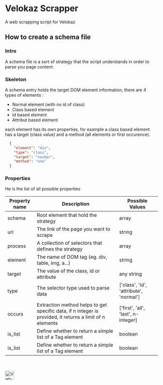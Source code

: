 # Velokaz Scrapper
A web scrapping script for Velokaz

## How to create a schema file
### Intro
A schema file is a sort of strategy that the script understands in order to parse you page content.

### Skeleton
A schema entry holds the target DOM element information, there are 4 types of elements  :
* Normal element (with no id of class)
* Class based element
* Id based element
* Attribut based element

each element has its own properties, for example a class based element has a target (class value) and a method (all elements or first occurence).
```json
  {
    "element": "div",
    "type": "class",
    "target": "navbar",
    "method": "one"
  }
```

### Properties
He is the list of all possible properties

<table width=100%>
  <thead>
    <tr>
      <th>Property name</th>
      <th>Description</th>
      <th>Possible Values</th>
    </tr>
  </thead>
  <tbody>
    <tr>
      <td>schema</td>
      <td>Root element that hold the strategy</td>
      <td>array</td>
    </tr>
    <tr>
      <td>url</td>
      <td>The link of the page you want to scrape</td>
      <td>string</td>
    </tr>
    <tr>
      <td>process</td>
      <td>A collection of selectors that defines the strategy</td>
      <td>array</td>
    </tr>
    <tr>
      <td>element</td>
      <td>The name of DOM tag (eg. div, table, img, a...)</td>
      <td>string</td>
    </tr>
    <tr>
      <td>target</td>
      <td>The value of the class, id or attribute</td>
      <td>any string</td>
    </tr>
    <tr>
      <td>type</td>
      <td>The selector type used to parse data</td>
      <td>['class', 'id', 'attribute', 'normal']</td>
    </tr>
    <tr>
      <td>occurs</td>
      <td>Extraction method helps to get specific data, if n integer is provided, it returns a limit of n elements</td>
      <td>['first', 'all', 'last', n-integer]</td>
    </tr>
    <tr>
      <td>is_list</td>
      <td>Define whether to return a simple list of a Tag element</td>
      <td>boolean</td>
    </tr>
    <tr>
      <td>is_list</td>
      <td>Define whether to return a simple list of a Tag element</td>
      <td>boolean</td>
    </tr>
  </tbody>
</table>

<br><br>
<img src="http://devcrawlers.com/img/blog/articles/velokaz_logo.jpg" alt="Velokaz Logo" height=30/>
